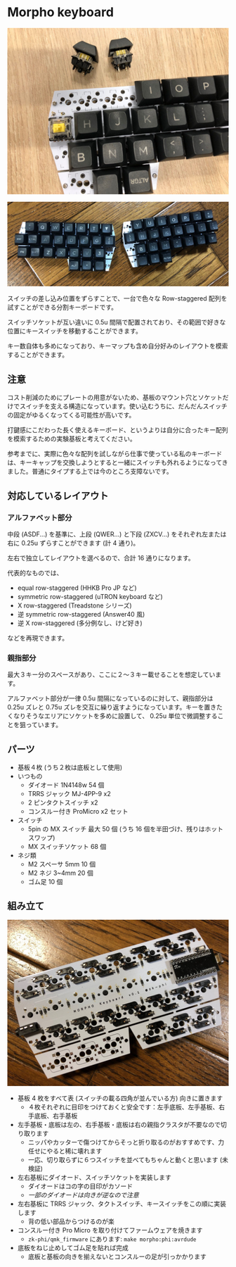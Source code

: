 # Morpho keyboard

![Morpho](images/morpho.jpg)

![Morpho](images/morpho2.jpg)

スイッチの差し込み位置をずらすことで、一台で色々な Row-staggered 配列を試すことができる分割キーボードです。

スイッチソケットが互い違いに 0.5u 間隔で配置されており、その範囲で好きな位置にキースイッチを移動することができます。

キー数自体も多めになっており、キーマップも含め自分好みのレイアウトを模索することができます。

## 注意

コスト削減のためにプレートの用意がないため、基板のマウント穴とソケットだけでスイッチを支える構造になっています。使い込むうちに、だんだんスイッチの固定がゆるくなってくる可能性が高いです。

打鍵感にこだわった長く使えるキーボード、というよりは自分に合ったキー配列を模索するための実験基板と考えてください。

参考までに、実際に色々な配列を試しながら仕事で使っている私のキーボードは、キーキャップを交換しようとすると一緒にスイッチも外れるようになってきました。普通にタイプする上では今のところ支障ないです。

## 対応しているレイアウト
### アルファベット部分

中段 (ASDF...) を基準に、上段 (QWER...) と下段 (ZXCV...) をそれぞれ左または右に 0.25u ずらすことができます (計 4 通り)。

左右で独立してレイアウトを選べるので、合計 16 通りになります。

代表的なものでは、

- equal row-staggered (HHKB Pro JP など)
- symmetric row-staggered (uTRON keyboard など)
- X row-staggered (Treadstone シリーズ)
- 逆 symmetric row-staggered (Answer40 風)
- 逆 X row-staggered (多分例なし、けど好き)

などを再現できます。

### 親指部分

最大３キー分のスペースがあり、ここに２〜３キー載せることを想定しています。

アルファベット部分が一律 0.5u 間隔になっているのに対して、親指部分は 0.25u ズレと 0.75u ズレを交互に繰り返すようになっています。キーを置きたくなりそうなエリアにソケットを多めに設置して、 0.25u 単位で微調整することを狙っています。

## パーツ

- 基板４枚 (うち２枚は底板として使用)
- いつもの
  - ダイオード 1N4148w 54 個
  - TRRS ジャック MJ-4PP-9 x2
  - 2 ピンタクトスイッチ x2
  - コンスルー付き ProMicro x2 セット
- スイッチ
  - 5pin の MX スイッチ 最大 50 個 (うち 16 個を半田づけ、残りはホットスワップ)
  - MX スイッチソケット 68 個
- ネジ類
  - M2 スペーサ 5mm 10 個
  - M2 ネジ 3~4mm 20 個
  - ゴム足 10 個

## 組み立て

![Morpho building](images/build.jpg)

- 基板 4 枚をすべて表 (スイッチの載る四角が並んでいる方) 向きに置きます
  - ４枚それぞれに目印をつけておくと安全です：左手底板、左手基板、右手底板、右手基板
- 左手基板・底板は左の、右手基板・底板は右の親指クラスタが不要なので切り取ります
  - ニッパやカッターで傷つけてからそっと折り取るのがおすすめです、力任せにやると稀に壊れます
  - 一応、切り取らずに６つスイッチを並べてもちゃんと動くと思います (未検証)
- 左右基板にダイオード、スイッチソケットを実装します
  - ダイオードはコの字の目印がカソード
  - *一部のダイオードは向きが逆なので注意*
- 左右基板に TRRS ジャック、タクトスイッチ、キースイッチをこの順に実装します
  - 背の低い部品からつけるのが楽
- コンスルー付き Pro Micro を取り付けてファームウェアを焼きます
  - `zk-phi/qmk_firmware` にあります: `make morpho:phi:avrdude`
- 底板をねじ止めしてゴム足を貼れば完成
  - 底板と基板の向きを揃えないとコンスルーの足が引っかかります
